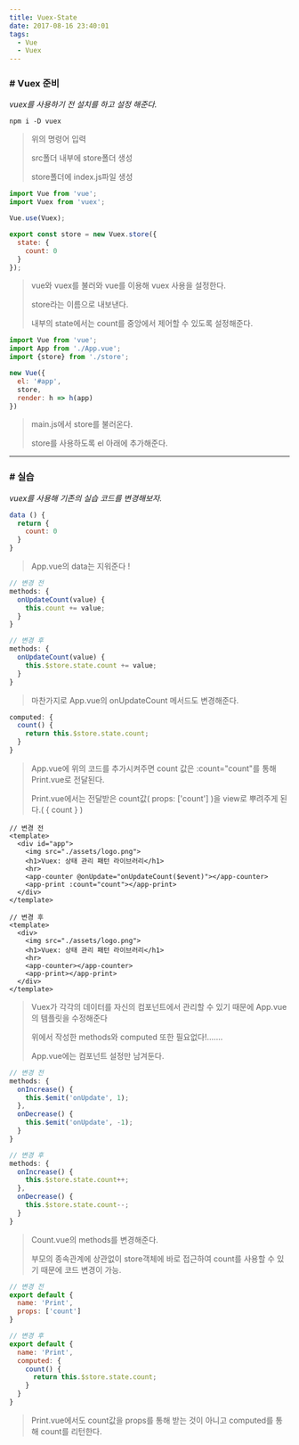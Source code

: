 ```yaml
---
title: Vuex-State
date: 2017-08-16 23:40:01
tags: 
  - Vue
  - Vuex
---
```


### # Vuex 준비

*vuex를 사용하기 전 설치를 하고 설정 해준다.*

```
npm i -D vuex
```

> 위의 명령어 입력
>
> src폴더 내부에 store폴더 생성
>
> store폴더에 index.js파일 생성

```javascript
import Vue from 'vue';
import Vuex from 'vuex';

Vue.use(Vuex);

export const store = new Vuex.store({
  state: {
    count: 0
  }
});
```

> vue와 vuex를 불러와 vue를 이용해 vuex 사용을 설정한다.
>
> store라는 이름으로 내보낸다.
>
> 내부의 state에서는 count를 중앙에서 제어할 수 있도록 설정해준다.

```javascript
import Vue from 'vue';
import App from './App.vue';
import {store} from './store';

new Vue({
  el: '#app',
  store,
  render: h => h(app)
})
```

> main.js에서 store를 불러온다.
>
> store를 사용하도록 el 아래에 추가해준다.

------

### # 실습

*vuex를 사용해 기존의 실습 코드를 변경해보자.* 

```javascript
data () {
  return {
    count: 0
  }
}
```

> App.vue의 data는 지워준다 !

```javascript
// 변경 전
methods: {
  onUpdateCount(value) {
    this.count += value;
  }
}

// 변경 후
methods: {
  onUpdateCount(value) {
    this.$store.state.count += value;
  }
}
```

> 마찬가지로 App.vue의 onUpdateCount 메서드도 변경해준다.

```javascript
computed: {
  count() {
    return this.$store.state.count;
  }
}
```

> App.vue에 위의 코드를 추가시켜주면 count 값은 :count="count"를 통해 Print.vue로 전달된다.
>
> Print.vue에서는 전달받은 count값( props: ['count'] )을 view로 뿌려주게 된다.( { count } )

```vue
// 변경 전
<template>
  <div id="app">
    <img src="./assets/logo.png">
    <h1>Vuex: 상태 관리 패턴 라이브러리</h1>
	<hr>
	<app-counter @onUpdate="onUpdateCount($event)"></app-counter>
	<app-print :count="count"></app-print>
  </div>
</template>

// 변경 후
<template>
  <div>
    <img src="./assets/logo.png">
    <h1>Vuex: 상태 관리 패턴 라이브러리</h1>
	<hr>
	<app-counter></app-counter>
	<app-print></app-print>
  </div>      
</template>
```

>  Vuex가 각각의 데이터를 자신의 컴포넌트에서 관리할 수 있기 때문에 App.vue의 템플릿을 수정해준다
>
>  위에서 작성한 methods와 computed 또한 필요없다!.......
>
>  App.vue에는 컴포넌트 설정만 남겨둔다.

```javascript
// 변경 전
methods: {
  onIncrease() {
    this.$emit('onUpdate', 1);
  },
  onDecrease() {
    this.$emit('onUpdate', -1);
  }
}

// 변경 후
methods: {
  onIncrease() {
    this.$store.state.count++;  
  },
  onDecrease() {
    this.$store.state.count--;
  }
}
```

> Count.vue의 methods를 변경해준다.
>
> 부모의 종속관계에 상관없이 store객체에 바로 접근하여 count를 사용할 수 있기 때문에 코드 변경이 가능.

```javascript
// 변경 전
export default {
  name: 'Print',
  props: ['count']
}

// 변경 후
export default {
  name: 'Print',
  computed: {
    count() {
      return this.$store.state.count;  
    }
  }
}
```

> Print.vue에서도 count값을 props를 통해 받는 것이 아니고 computed를 통해 count를 리턴한다.